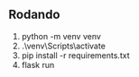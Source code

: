 
## Rodando

1. python -m venv venv
2. .\venv\Scripts\activate
3. pip install -r requirements.txt
4. flask run